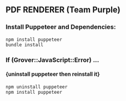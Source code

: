 ## PDF RENDERER (Team Purple)
### Install Puppeteer and Dependencies:

```
npm install puppeteer
bundle install
```

### If (Grover::JavaScript::Error) ... 
####  {uninstall puppeteer then reinstall it}

```
npm uninstall puppeteer
npm install puppeteer
```
